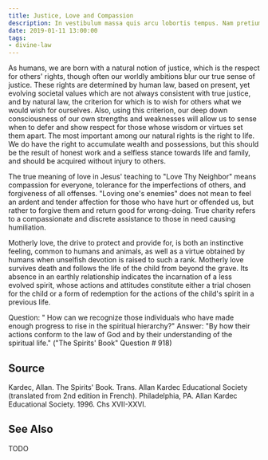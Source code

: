 ```yaml
---
title: Justice, Love and Compassion
description: In vestibulum massa quis arcu lobortis tempus. Nam pretium arcu in odio vulputate luctus.
date: 2019-01-11 13:00:00
tags: 
- divine-law
---
```


As humans, we are born with a natural notion of justice, which is the respect for others' rights, though often our worldly ambitions blur our true sense of justice.  These rights are determined by human law, based on present, yet evolving societal values which are not always consistent with true justice, and by natural law, the criterion for which is to wish for others what we would wish for ourselves.  Also, using this criterion, our deep down consciousness of our own strengths and weaknesses will allow us to sense when to defer and show respect for those whose wisdom or virtues set them apart.  The most important among our natural rights is the right to life.  We do have the right to accumulate wealth and possessions, but this should be the result of honest work and a selfless stance towards life and family, and should be acquired without injury to others.

The true meaning of love in Jesus' teaching to "Love Thy Neighbor" means compassion for everyone, tolerance for the imperfections of others, and forgiveness of all offenses.  "Loving one's enemies" does not mean to feel an ardent and tender affection for those who have hurt or offended us, but rather to forgive them and return good for wrong-doing.  True charity refers to a compassionate and discrete assistance to those in need causing humiliation.

Motherly love, the drive to protect and provide for, is both an instinctive feeling, common to humans and animals, as well as a virtue obtained by humans when unselfish devotion is raised to such a rank.  Motherly love survives death and follows the life of the child from beyond the grave.  Its absence in an earthly relationship indicates the incarnation of a less evolved spirit, whose actions and attitudes constitute either a trial chosen for the child or a form of redemption for the actions of the child's spirit in a previous life.

Question: " How can we recognize those individuals who have made enough progress to rise in the spiritual hierarchy?"
Answer: "By how their actions conform to the law of God and by their understanding of the spiritual life."
("The Spirits' Book" Question # 918)

 
## Source
Kardec, Allan. The Spirits' Book.  Trans. Allan Kardec Educational Society (translated from 2nd edition in French). Philadelphia, PA. Allan Kardec Educational Society. 1996. Chs XVII-XXVI.

 

## See Also
TODO




